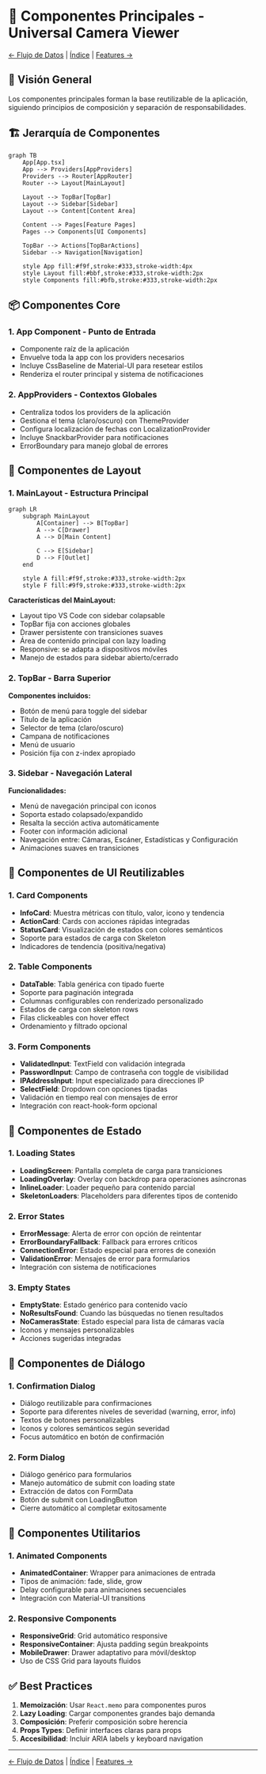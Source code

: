 # 🧩 Componentes Principales - Universal Camera Viewer

[← Flujo de Datos](./flujo-datos.md) | [Índice](./README.md) | [Features →](./features.md)

## 🎯 Visión General

Los componentes principales forman la base reutilizable de la aplicación, siguiendo principios de composición y separación de responsabilidades.

## 🏗️ Jerarquía de Componentes

```mermaid
graph TB
    App[App.tsx]
    App --> Providers[AppProviders]
    Providers --> Router[AppRouter]
    Router --> Layout[MainLayout]
    
    Layout --> TopBar[TopBar]
    Layout --> Sidebar[Sidebar]
    Layout --> Content[Content Area]
    
    Content --> Pages[Feature Pages]
    Pages --> Components[UI Components]
    
    TopBar --> Actions[TopBarActions]
    Sidebar --> Navigation[Navigation]
    
    style App fill:#f9f,stroke:#333,stroke-width:4px
    style Layout fill:#bbf,stroke:#333,stroke-width:2px
    style Components fill:#bfb,stroke:#333,stroke-width:2px
```

## 📦 Componentes Core

### 1. **App Component** - Punto de Entrada

- Componente raíz de la aplicación
- Envuelve toda la app con los providers necesarios
- Incluye CssBaseline de Material-UI para resetear estilos
- Renderiza el router principal y sistema de notificaciones

### 2. **AppProviders** - Contextos Globales  

- Centraliza todos los providers de la aplicación
- Gestiona el tema (claro/oscuro) con ThemeProvider
- Configura localización de fechas con LocalizationProvider
- Incluye SnackbarProvider para notificaciones
- ErrorBoundary para manejo global de errores

## 🎨 Componentes de Layout

### 1. **MainLayout** - Estructura Principal

```mermaid
graph LR
    subgraph MainLayout
        A[Container] --> B[TopBar]
        A --> C[Drawer]
        A --> D[Main Content]
        
        C --> E[Sidebar]
        D --> F[Outlet]
    end
    
    style A fill:#f9f,stroke:#333,stroke-width:2px
    style F fill:#9f9,stroke:#333,stroke-width:2px
```

**Características del MainLayout:**

- Layout tipo VS Code con sidebar colapsable
- TopBar fija con acciones globales
- Drawer persistente con transiciones suaves
- Área de contenido principal con lazy loading
- Responsive: se adapta a dispositivos móviles
- Manejo de estados para sidebar abierto/cerrado

### 2. **TopBar** - Barra Superior

**Componentes incluidos:**

- Botón de menú para toggle del sidebar
- Título de la aplicación
- Selector de tema (claro/oscuro)
- Campana de notificaciones
- Menú de usuario
- Posición fija con z-index apropiado

### 3. **Sidebar** - Navegación Lateral

**Funcionalidades:**

- Menú de navegación principal con iconos
- Soporta estado colapsado/expandido
- Resalta la sección activa automáticamente
- Footer con información adicional
- Navegación entre: Cámaras, Escáner, Estadísticas y Configuración
- Animaciones suaves en transiciones

## 🎯 Componentes de UI Reutilizables

### 1. **Card Components**

- **InfoCard**: Muestra métricas con título, valor, icono y tendencia
- **ActionCard**: Cards con acciones rápidas integradas
- **StatusCard**: Visualización de estados con colores semánticos
- Soporte para estados de carga con Skeleton
- Indicadores de tendencia (positiva/negativa)

### 2. **Table Components**

- **DataTable**: Tabla genérica con tipado fuerte
- Soporte para paginación integrada
- Columnas configurables con renderizado personalizado
- Estados de carga con skeleton rows
- Filas clickeables con hover effect
- Ordenamiento y filtrado opcional

### 3. **Form Components**

- **ValidatedInput**: TextField con validación integrada
- **PasswordInput**: Campo de contraseña con toggle de visibilidad
- **IPAddressInput**: Input especializado para direcciones IP
- **SelectField**: Dropdown con opciones tipadas
- Validación en tiempo real con mensajes de error
- Integración con react-hook-form opcional

## 🔄 Componentes de Estado

### 1. **Loading States**

- **LoadingScreen**: Pantalla completa de carga para transiciones
- **LoadingOverlay**: Overlay con backdrop para operaciones asíncronas
- **InlineLoader**: Loader pequeño para contenido parcial
- **SkeletonLoaders**: Placeholders para diferentes tipos de contenido

### 2. **Error States**

- **ErrorMessage**: Alerta de error con opción de reintentar
- **ErrorBoundaryFallback**: Fallback para errores críticos
- **ConnectionError**: Estado especial para errores de conexión
- **ValidationError**: Mensajes de error para formularios
- Integración con sistema de notificaciones

### 3. **Empty States**

- **EmptyState**: Estado genérico para contenido vacío
- **NoResultsFound**: Cuando las búsquedas no tienen resultados
- **NoCamerasState**: Estado especial para lista de cámaras vacía
- Iconos y mensajes personalizables
- Acciones sugeridas integradas

## 🎯 Componentes de Diálogo

### 1. **Confirmation Dialog**

- Diálogo reutilizable para confirmaciones
- Soporte para diferentes niveles de severidad (warning, error, info)
- Textos de botones personalizables
- Iconos y colores semánticos según severidad
- Focus automático en botón de confirmación

### 2. **Form Dialog**

- Diálogo genérico para formularios
- Manejo automático de submit con loading state
- Extracción de datos con FormData
- Botón de submit con LoadingButton
- Cierre automático al completar exitosamente

## 🔧 Componentes Utilitarios

### 1. **Animated Components**

- **AnimatedContainer**: Wrapper para animaciones de entrada
- Tipos de animación: fade, slide, grow
- Delay configurable para animaciones secuenciales
- Integración con Material-UI transitions

### 2. **Responsive Components**

- **ResponsiveGrid**: Grid automático responsive
- **ResponsiveContainer**: Ajusta padding según breakpoints
- **MobileDrawer**: Drawer adaptativo para móvil/desktop
- Uso de CSS Grid para layouts fluidos

## ✅ Best Practices

1. **Memoización**: Usar `React.memo` para componentes puros
2. **Lazy Loading**: Cargar componentes grandes bajo demanda
3. **Composición**: Preferir composición sobre herencia
4. **Props Types**: Definir interfaces claras para props
5. **Accesibilidad**: Incluir ARIA labels y keyboard navigation

---

[← Flujo de Datos](./flujo-datos.md) | [Índice](./README.md) | [Features →](./features.md)
